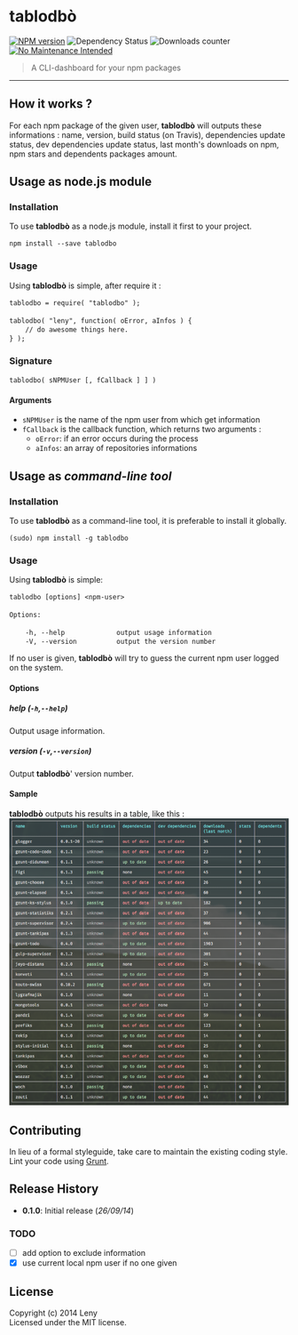# tablodbò

[![NPM version](http://img.shields.io/npm/v/tablodbo.svg)](https://www.npmjs.org/package/tablodbo) ![Dependency Status](https://david-dm.org/leny/tablodbo.svg) ![Downloads counter](http://img.shields.io/npm/dm/tablodbo.svg) [![No Maintenance Intended](http://unmaintained.tech/badge.svg)](http://unmaintained.tech/)

> A CLI-dashboard for your npm packages

* * *

## How it works ?

For each npm package of the given user, **tablodbò** will outputs these informations : name, version, build status (on Travis), dependencies update status, dev dependencies update status, last month's downloads on npm, npm stars and dependents packages amount.

## Usage as node.js module

### Installation

To use **tablodbò** as a node.js module, install it first to your project.

    npm install --save tablodbo
    
### Usage

Using **tablodbò** is simple, after require it : 

    tablodbo = require( "tablodbo" );
    
    tablodbo( "leny", function( oError, aInfos ) {
        // do awesome things here.
    } );
    
### Signature

    tablodbo( sNPMUser [, fCallback ] ] )
    
#### Arguments

- `sNPMUser` is the name of the npm user from which get information 
- `fCallback` is the callback function, which returns two arguments : 
    - `oError`: if an error occurs during the process
    - `aInfos`: an array of repositories informations
    
## Usage as *command-line tool*

### Installation

To use **tablodbò** as a command-line tool, it is preferable to install it globally.

    (sudo) npm install -g tablodbo

### Usage

Using **tablodbò** is simple: 

    tablodbo [options] <npm-user>
    
    Options:

        -h, --help             output usage information
        -V, --version          output the version number
    
If no user is given, **tablodbò** will try to guess the current npm user logged on the system.

#### Options

##### help (`-h`,`--help`)

Output usage information.

##### version (`-v`,`--version`)

Output **tablodbò**' version number.

#### Sample

**tablodbò** outputs his results in a table, like this :  
![tablodbò sample results](https://raw.githubusercontent.com/leny/tablodbo/master/sample.png)

## Contributing

In lieu of a formal styleguide, take care to maintain the existing coding style. Lint your code using [Grunt](http://gruntjs.com/).

## Release History

* **0.1.0**: Initial release (*26/09/14*)

### TODO
    
- [ ] add option to exclude information
- [x] use current local npm user if no one given

## License
Copyright (c) 2014 Leny  
Licensed under the MIT license.
